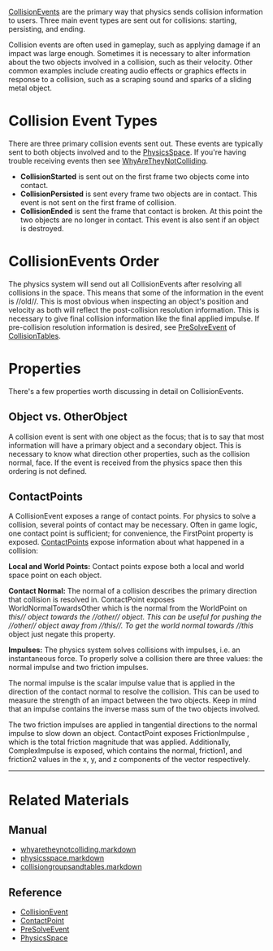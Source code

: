 [ CollisionEvents](https://github.com/PlasmaEngine/PlasmaDocs/blob/master/code_reference/class_reference/collisionevent.markdown) are the primary way that physics sends collision information to users. Three main event types are sent out for collisions: starting, persisting, and ending.

Collision events are often used in gameplay, such as applying damage if an impact was large enough. Sometimes it is necessary to alter information about the two objects involved in a collision, such as their velocity. Other common examples include creating audio effects or graphics effects in response to a collision, such as a scraping sound and sparks of a sliding metal object.

 #  Collision Event Types
There are three primary collision events sent out. These events are typically sent to both objects involved and to the [PhysicsSpace](https://plasmaengine.github.io/PlasmaDocs/Manual/plasmamanual/physics/collisionoverview/physicsspace.markdown). If you're having trouble receiving events then see [WhyAreTheyNotColliding](https://plasmaengine.github.io/PlasmaDocs/Manual/plasmamanual/physics/collisionoverview/physicstroubleshooting/whyaretheynotcolliding.markdown).

- **CollisionStarted** is sent out on the first frame two objects come into contact.
- **CollisionPersisted** is sent every frame two objects are in contact. This event is not sent on the first frame of collision.
- **CollisionEnded** is sent the frame that contact is broken. At this point the two objects are no longer in contact. This event is also sent if an object is destroyed.

 #  CollisionEvents Order
The physics system will send out all CollisionEvents after resolving all collisions in the space. This means that some of the information in the event is //old//. This is most obvious when inspecting an object's position and velocity as both will reflect the post-collision resolution information. This is necessary to give final collision information like the final applied impulse. If pre-collision resolution information is desired, see [PreSolveEvent](https://github.com/PlasmaEngine/PlasmaDocs/blob/master/code_reference/class_reference/presolveevent.markdown) of [CollisionTables](https://plasmaengine.github.io/PlasmaDocs/Manual/plasmamanual/physics/collisionoverview/collisiongroupsandtables.markdown).

 #  Properties
There's a few properties worth discussing in detail on CollisionEvents.

 ##  Object vs. OtherObject
A collision event is sent with one object as the focus; that is to say that most information will have a primary object and a secondary object. This is necessary to know what direction other properties, such as the collision normal, face. If the event is received from the physics space then this ordering is not defined.

 ##  ContactPoints
A CollisionEvent exposes a range of contact points. For physics to solve a collision, several points of contact may be necessary. Often in game logic, one contact point is sufficient; for convenience, the FirstPoint  property is exposed. [ ContactPoints](https://github.com/PlasmaEngine/PlasmaDocs/blob/master/code_reference/class_reference/contactpoint.markdown) expose information about what happened in a collision:

**Local and World Points:** Contact points expose both a local and world space point on each object.

**Contact Normal:** The normal of a collision describes the primary direction that collision is resolved in. ContactPoint exposes WorldNormalTowardsOther  which is the normal from the WorldPoint on *this// object towards the //other// object. This can be useful for pushing the //other// object away from //this//. To get the world normal towards //this* object just negate this property.

**Impulses:** The physics system solves collisions with impulses, i.e. an instantaneous force. To properly solve a collision there are three values: the normal impulse and two friction impulses. 

The normal impulse is the scalar impulse value that is applied in the direction of the contact normal to resolve the collision. This can be used to measure the strength of an impact between the two objects. Keep in mind that an impulse contains the inverse mass sum of the two objects involved.

The two friction impulses are applied in tangential directions to the normal impulse to slow down an object. ContactPoint exposes FrictionImpulse , which is the total friction magnitude that was applied. Additionally, ComplexImpulse  is exposed, which contains the normal, friction1, and friction2 values in the x, y, and z components of the vector respectively.

---
 # Related Materials
 ##  Manual
- [whyaretheynotcolliding.markdown](https://plasmaengine.github.io/PlasmaDocs/Manual/plasmamanual/physics/collisionoverview/physicstroubleshooting/whyaretheynotcolliding.markdown)
- [physicsspace.markdown](https://plasmaengine.github.io/PlasmaDocs/Manual/plasmamanual/physics/collisionoverview/physicsspace.markdown)
- [collisiongroupsandtables.markdown](https://plasmaengine.github.io/PlasmaDocs/Manual/plasmamanual/physics/collisionoverview/collisiongroupsandtables.markdown)
 ##  Reference
- [CollisionEvent](https://github.com/PlasmaEngine/PlasmaDocs/blob/master/code_reference/class_reference/collisionevent.markdown)
- [ContactPoint](https://github.com/PlasmaEngine/PlasmaDocs/blob/master/code_reference/class_reference/contactpoint.markdown)
- [PreSolveEvent](https://github.com/PlasmaEngine/PlasmaDocs/blob/master/code_reference/class_reference/presolveevent.markdown)
- [PhysicsSpace](https://github.com/PlasmaEngine/PlasmaDocs/blob/master/code_reference/class_reference/physicsspace.markdown) 

 